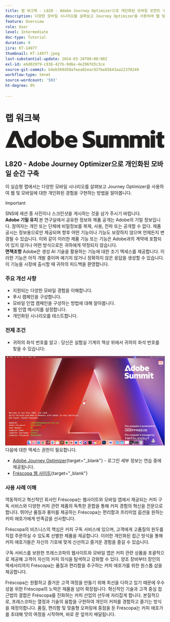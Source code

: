 ```yaml
---
title: 랩 워크북 - L820 - Adobe Journey Optimizer으로 개인화된 모바일 모먼트 구축
description: 다양한 모바일 시나리오를 살펴보고 Journey Optimizer을 사용하여 웹 및 모바일에 대한 개인화된 경험을 구현하는 방법을 알아봅니다.
feature: Overview
role: User
level: Intermediate
doc-type: Tutorial
duration: 0
jira: KT-14977
thumbnail: KT-14977.jpeg
last-substantial-update: 2024-03-26T00:00:00Z
exl-id: e6d029f9-c936-427b-9d6e-4e296fd3c3ce
source-git-commit: b4eb509d50afeea02eac937be85643aa22370249
workflow-type: tm+mt
source-wordcount: '503'
ht-degree: 0%

---
```


# 랩 워크북

![Adobe Summit - 대체 텍스트](/help/summit/l820-lab-workbook/assets/adobe-summit.png "Adobe Summit")

## L820 - Adobe Journey Optimizer으로 개인화된 모바일 순간 구축

이 실습형 랩에서는 다양한 모바일 시나리오를 살펴보고 Journey Optimizer을 사용하여 웹 및 모바일에 대한 개인화된 경험을 구현하는 방법을 알아봅니다.


>[!IMPORTANT]
>
>SNS에 세션 중 사진이나 스크린샷을 게시하는 것을 삼가 주시기 바랍니다.
><br>
>**Adobe 기밀 유지**
>본 연구실에서 공유한 정보와 제품 공개는 Adobe의 기밀 정보입니다.
>참여자는 개인 또는 단체에 비밀정보를 복제, 사용, 전파 또는 공개할 수 없다.
>제품 공시는 정보용으로만 제공되며 향후 어떤 기능이나 기능도 보장하지 않으며 언제든지 변경될 수 있습니다. 이와 같이 이러한 제품 기능 또는 기능은 Adobe과의 계약에 포함되어 있지 않거나 어떤 방식으로든 귀하에게 약정되지 않습니다.
><br>
>**면책조항**
>Adobe은 생성 AI 기술을 활용하는 기능에 대한 조기 액세스를 제공합니다. 이러한 기능은 아직 개발 중이며 예기치 않거나 정확하지 않은 응답을 생성할 수 있습니다. 이 기능을 시장에 출시할 때 귀하의 피드백을 환영합니다.


### 주요 개선 사항

* 지원되는 다양한 모바일 경험을 이해합니다.
* 푸시 캠페인을 구성합니다.
* 모바일 인앱 캠페인을 구성하는 방법에 대해 알아봅니다.
* 웹 인앱 메시지를 설정합니다.
* 개인화된 시나리오를 테스트합니다.

### 전제 조건

* 귀하의 좌석 번호를 알고 : 당신은 실험실 기계의 책상 위에서 귀하의 좌석 번호를 찾을 수 있습니다:

![시트 번호](/help/summit/l820-lab-workbook/assets/locate-seat-number.png)
다음에 대한 액세스 권한이 필요합니다.

* [Adobe Journey Optimizer](https://experience.adobe.com/#/@techmarketingdemos/sname:summit-ajo-lab/journey-optimizer/home){target="_blank"} - 로그인 세부 정보는 연습 중에 제공됩니다.
* [Fréscopa 웹 사이트](https://dsn.adobe.com/p/adobe-summit-2024?token=eyJhbGciOiJIUzI1NiIsInR5cCI6IkpXVCJ9.eyJpZCI6ImFub255bW91cyIsImVtYWlsIjoiYW5vbnltb3VzQGFkb2JlLmNvbSIsImlzc3VlciI6InNoYXJlZC1saW5rIiwiYXJnb24iOnsiYWNjZXNzIjoicmVhZC1wcm9qZWN0IiwicHJvamVjdElkIjoiYWRvYmUtc3VtbWl0LTIwMjQifSwiaWF0IjoxNzEwNTI0MTIwLCJleHAiOjE3MTIzMzg1MjB9.q2uGVst6HjJw8SCWl-3pViNzepkdGnNCvGqZnbbkTsY){target="_blank"}


### 사용 사례 이해

역동적이고 혁신적인 회사인 Fréscopa는 웹사이트와 모바일 앱에서 제공되는 커피 구독 서비스와 다양한 커피 관련 제품의 독특한 혼합을 통해 커피 경험의 혁신을 전문으로 합니다. 뛰어난 품질과 풍미를 제공하는 Fréscopa는 편리함과 프리미엄 옵션을 원하는 커피 애호가에게 만족감을 선사합니다.

Fréscopa의 비즈니스의 핵심은 커피 구독 서비스에 있으며, 고객에게 고품질의 원두를 직접 주문하실 수 있도록 선별한 제품을 제공합니다. 이러한 개인화된 접근 방식을 통해 커피 애호가들은 자신의 기호에 맞게 신선하고 즐거운 경험을 즐길 수 있습니다.

구독 서비스를 보완한 프레스코파의 웹사이트와 모바일 앱은 커피 관련 상품을 포괄적으로 제공해 고객이 자신의 커피 의식을 탐색하고 강화할 수 있다. 양조 장비부터 장인의 액세서리까지 Fréscopa는 품질과 편리함을 추구하는 커피 애호가를 위한 원스톱 샵을 제공합니다.

Fréscopa는 원활하고 즐거운 고객 여정을 만들기 위해 최선을 다하고 있기 때문에 우수성을 위한 Fréscopa의 노력은 제품을 넘어 확장됩니다. 혁신적인 기술과 고객 중심 접근법의 결합은 Fréscopa를 진화하는 커피 산업의 선두에 자리잡게 합니다. 본질적으로, 프레스코파는 열정과 기술의 융합을 구현하여 개인이 커피를 경험하고 즐기는 방식을 재정의합니다. 품질, 편리함 및 맞춤형 오퍼링에 중점을 둔 Fréscopa는 커피 애호가를 초대해 맛의 여정을 시작하며, 바로 문 앞까지 배달됩니다.
